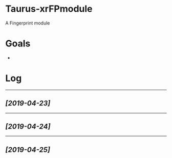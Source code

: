 # Taurus-xrFPmodule
A Fingerprint module
# Goals
- 
# Log
---
## *[2019-04-23]*
---
## *[2019-04-24]*
---
## *[2019-04-25]*